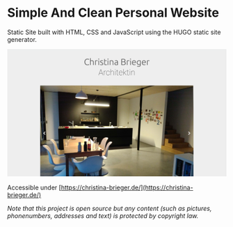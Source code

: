 # Simple And Clean Personal Website

Static Site built with HTML, CSS and JavaScript using the HUGO static site generator.

![Screenshot](/screenshot.png)

Accessible under [https://christina-brieger.de/](https://christina-brieger.de/)

*Note that this project is open source but any content (such as pictures, phonenumbers, addresses and text) is protected by copyright law.*